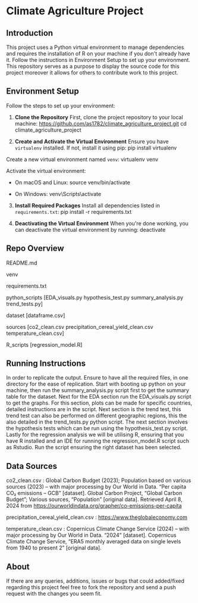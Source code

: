 # Climate Agriculture Project

## Introduction

This project uses a Python virtual environment to manage dependencies and requires the installation of R on your machine if you don't already have it. Follow the instructions in Environment Setup to set up your environment. This repository serves as a purpose to display the source code for this project moreover it allows for others to contribute work to this project. 

## Environment Setup

Follow the steps to set up your environment:

1. **Clone the Repository**
First, clone the project repository to your local machine:
https://github.com/as1782/climate_agriculture_project.git
cd climate_agriculture_project

2. **Create and Activate the Virtual Environment**
Ensure you have `virtualenv` installed. If not, install it using pip:
pip install virtualenv

Create a new virtual environment named `venv`:
virtualenv venv

Activate the virtual environment:

- On macOS and Linux:
source venv/bin/activate

- On Windows:
venv\Scripts\activate

3. **Install Required Packages**
Install all dependencies listed in `requirements.txt`:
pip install -r requirements.txt

4. **Deactivating the Virtual Environment**
When you're done working, you can deactivate the virtual environment by running:
deactivate

## Repo Overview

README.md

venv

requirements.txt  

python_scripts
  [EDA_visuals.py
  hypothesis_test.py
  summary_analysis.py
  trend_tests.py]

dataset
  [dataframe.csv]

sources
  [co2_clean.csv
  precipitation_cereal_yield_clean.csv
  temperature_clean.csv]

R_scripts
  [regression_model.R]
     
## Running Instructions

In order to replicate the output. Ensure to have all the required files, in one directory for the ease of replication. Start with booting up python on your machine, then run the summary_analysis.py script first to get the summary table for the dataset. Next for the EDA section run the EDA_visuals.py script to get the graphs. For this section, plots can be made for specific countries, detailed instructions are in the script. Next section is the trend test, this trend test can also be performed on different geographic regions, this the also detailed in the trend_tests.py python script. The next section involves the hypothesis tests which can be run using the hypothesis_test.py script. Lastly for the regression analysis we will be utilising R, ensuring that you have R installed and an IDE for running the regression_model.R script such as Rstudio. Run the script ensuring the right dataset has been selected.

## Data Sources
co2_clean.csv : Global Carbon Budget (2023); Population based on various sources (2023) – with major processing by Our World in Data. “Per capita CO₂ emissions – GCB” [dataset]. Global Carbon Project, “Global Carbon Budget”; Various sources, “Population” [original data]. Retrieved April 8, 2024 from https://ourworldindata.org/grapher/co-emissions-per-capita

precipitation_cereal_yield_clean.csv : https://www.theglobaleconomy.com

temperature_clean.csv : Copernicus Climate Change Service (2024) – with major processing by Our World in Data. “2024” [dataset]. Copernicus Climate Change Service, “ERA5 monthly averaged data on single levels from 1940 to present 2” [original data].

## About
If there are any queries, additions, issues or bugs that could added/fixed regarding this project feel free to fork the repository and send a push request with the changes you seem fit.





